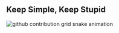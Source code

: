 ## Keep Simple, Keep Stupid

<picture>
  <source media="(prefers-color-scheme: dark)" srcset="https://raw.githubusercontent.com/Albert26193/Albert26193/output/github-contribution-grid-snake-dark.svg">
  <source media="(prefers-color-scheme: light)" srcset="https://raw.githubusercontent.com/Albert26193/Albert26193/output/github-contribution-grid-snake.svg">
  <img alt="github contribution grid snake animation" src="https://raw.githubusercontent.com/Albert26193/Albert26193/output/github-contribution-grid-snake.svg">
</picture>
